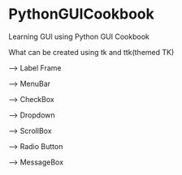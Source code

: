 # PythonGUICookbook
Learning GUI using Python GUI Cookbook


What can be created using tk and ttk(themed TK)

--> Label Frame

--> MenuBar

--> CheckBox

--> Dropdown

--> ScrollBox

--> Radio Button

--> MessageBox

